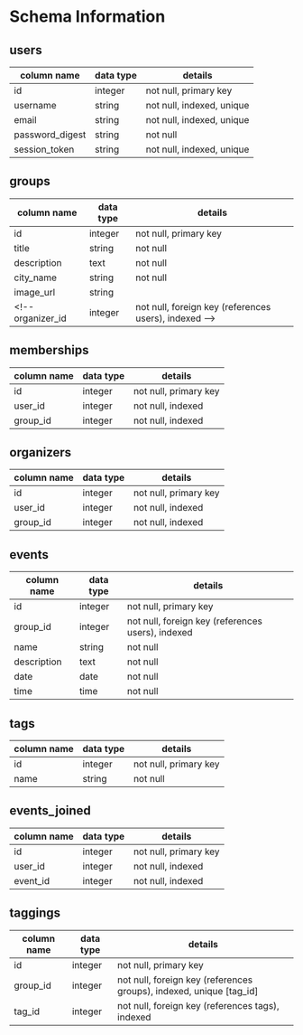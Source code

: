 # Schema Information

## users
column name     | data type | details
----------------|-----------|-----------------------
id              | integer   | not null, primary key
username        | string    | not null, indexed, unique
email           | string    | not null, indexed, unique
password_digest | string    | not null
session_token   | string    | not null, indexed, unique

## groups
column name | data type | details
------------|-----------|-----------------------
id          | integer   | not null, primary key
title       | string    | not null
description | text      | not null
city_name   | string    | not null
image_url   | string    |
<!-- organizer_id| integer   | not null, foreign key (references users), indexed -->

## memberships

column name | data type | details
------------|-----------|-----------------------
id          | integer   | not null, primary key
user_id     | integer   | not null, indexed
group_id    | integer   | not null, indexed

## organizers

column name | data type | details
------------|-----------|-----------------------
id          | integer   | not null, primary key
user_id     | integer   | not null, indexed
group_id    | integer   | not null, indexed

## events
column name | data type | details
------------|-----------|-----------------------
id          | integer   | not null, primary key
group_id    | integer   | not null, foreign key (references users), indexed
name        | string    | not null
description | text      | not null
date        | date      | not null
time        | time      | not null

## tags
column name | data type | details
------------|-----------|-----------------------
id          | integer   | not null, primary key
name        | string    | not null



## events_joined

column name | data type | details
------------|-----------|-----------------------
id          | integer   | not null, primary key
user_id     | integer   | not null, indexed
event_id    | integer   | not null, indexed


## taggings
column name | data type | details
------------|-----------|-----------------------
id          | integer   | not null, primary key
group_id    | integer   | not null, foreign key (references groups), indexed, unique [tag_id]
tag_id      | integer   | not null, foreign key (references tags), indexed

